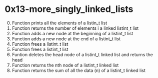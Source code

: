# 0x13-more_singly_linked_lists
0. Function prints all the elements of a listin_t list
1. Function returns the number of elements i a linked listint_t list
2. Function adds a new node at the beginning of a listint_t list
3. Function adds a new node at the end of a listint_t list
4. Function frees a listint_t list
5. Function frees a listint_t list
6. Funtion deletes the head node of a listint_t linked list and returns the head
7. Function returns the nth node of a listint_t linked list
8. Function returns the sum of all the data (n) of a listint_t linked list
